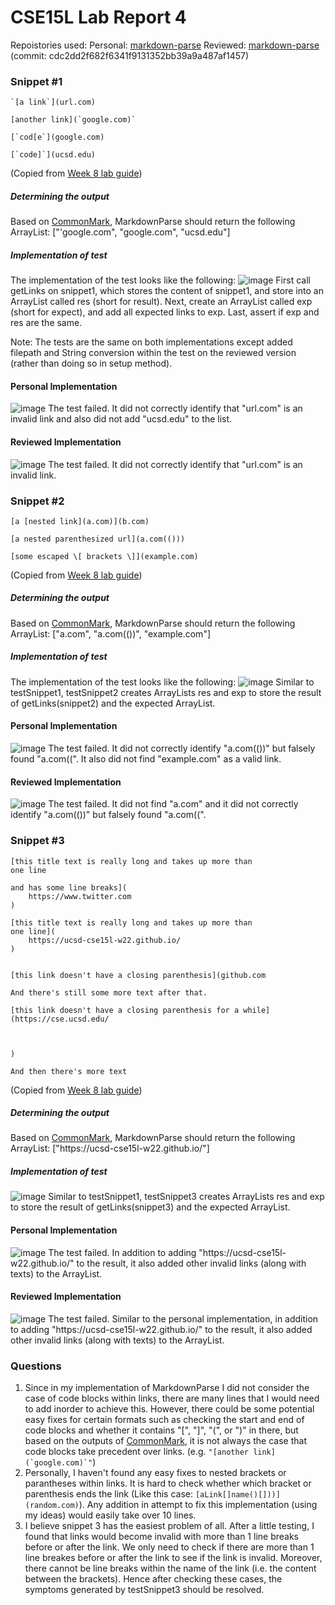 # CSE15L Lab Report 4

Repoistories used:
Personal: [markdown-parse](https://github.com/xis004/markdown-parse)
Reviewed: [markdown-parse](https://github.com/littlefishy1/markdown-parse) 
(commit: cdc2dd2f682f6341f9131352bb39a9a487af1457)

### Snippet #1
```
`[a link`](url.com)

[another link](`google.com)`

[`cod[e`](google.com)

[`code]`](ucsd.edu)
```
(Copied from [Week 8 lab guide](https://ucsd-cse15l-w22.github.io/week/week8/))

##### Determining the output
Based on [CommonMark](https://spec.commonmark.org/dingus/), MarkdownParse should return the following ArrayList:
["'google.com", "google.com", "ucsd.edu"]

##### Implementation of test
The implementation of the test looks like the following:
![image](pics/PTest1.png)
First call getLinks on snippet1, which stores the content of snippet1, and store into an ArrayList called res (short for result).
Next, create an ArrayList called exp (short for expect), and add all expected links to exp.
Last, assert if exp and res are the same.

Note: The tests are the same on both implementations except added filepath and String conversion within the test on the reviewed version (rather than doing so in setup method).

#### Personal Implementation
![image](pics/errorPersonal1.png)
The test failed. It did not correctly identify that "url.[]()com" is an invalid link and also did not add "ucsd.[]()edu" to the list.

#### Reviewed Implementation
![image](pics/errorReview1.png)
The test failed. It did not correctly identify that "url.[]()com" is an invalid link.

### Snippet #2
```
[a [nested link](a.com)](b.com)

[a nested parenthesized url](a.com(()))

[some escaped \[ brackets \]](example.com)
```
(Copied from [Week 8 lab guide](https://ucsd-cse15l-w22.github.io/week/week8/))

##### Determining the output
Based on [CommonMark](https://spec.commonmark.org/dingus/), MarkdownParse should return the following ArrayList:
["a.[]()com", "a.[]()com(())", "example.[]()com"]

##### Implementation of test
The implementation of the test looks like the following:
![image](pics/PTest2.png)
Similar to testSnippet1, testSnippet2 creates ArrayLists res and exp to store the result of getLinks(snippet2) and the expected ArrayList.

#### Personal Implementation
![image](pics/errorPersonal2.png)
The test failed. It did not correctly identify "a.[]()com(())" but falsely found "a.[]()com((". It also did not find "example.[]()com" as a valid link.

#### Reviewed Implementation
![image](pics/errorReview2.png)
The test failed. It did not find "a.[]()com" and it did not correctly identify "a.[]()com(())" but falsely found "a.[]()com((".

### Snippet #3
```
[this title text is really long and takes up more than 
one line

and has some line breaks](
    https://www.twitter.com
)

[this title text is really long and takes up more than 
one line](
    https://ucsd-cse15l-w22.github.io/
)


[this link doesn't have a closing parenthesis](github.com

And there's still some more text after that.

[this link doesn't have a closing parenthesis for a while](https://cse.ucsd.edu/



)

And then there's more text
```
(Copied from [Week 8 lab guide](https://ucsd-cse15l-w22.github.io/week/week8/))

##### Determining the output
Based on [CommonMark](https://spec.commonmark.org/dingus/), MarkdownParse should return the following ArrayList:
["https:/[]()/ucsd-cse15l-w22.github.io/"]

##### Implementation of test
![image](pics/Ptest3.png)
Similar to testSnippet1, testSnippet3 creates ArrayLists res and exp to store the result of getLinks(snippet3) and the expected ArrayList.

#### Personal Implementation
![image](pics/errorPersonal3.png)
The test failed. In addition to adding "https:/[]()/ucsd-cse15l-w22.github.io/" to the result, it also added other invalid links (along with texts) to the ArrayList.

#### Reviewed Implementation
![image](pics/errorReview3.png)
The test failed. Similar to the personal implementation, in addition to adding "https:/[]()/ucsd-cse15l-w22.github.io/" to the result, it also added other invalid links (along with texts) to the ArrayList.

### Questions
1. Since in my implementation of MarkdownParse I did not consider the case of code blocks within links, there are many lines that I would need to add inorder to achieve this. However, there could be some potential easy fixes for certain formats such as checking the start and end of code blocks and whether it contains "[", "]", "(", or ")" in there, but based on the outputs of [CommonMark](https://spec.commonmark.org/dingus/), it is not always the case that code blocks take precedent over links. (e.g. ``"[another link](`google.com)`"``)
2. Personally, I haven't found any easy fixes to nested brackets or parantheses within links. It is hard to check whether which bracket or parenthesis ends the link (Like this case: `[aLink[]name()[]))](random.com)`). Any addition in attempt to fix this implementation (using my ideas) would easily take over 10 lines.
3. I believe snippet 3 has the easiest problem of all. After a little testing, I found that links would become invalid with more than 1 line breaks before or after the link. We only need to check if there are more than 1 line breakes before or after the link to see if the link is invalid. Moreover, there cannot be line breaks within the name of the link (i.e. the content between the brackets). Hence after checking these cases, the symptoms generated by testSnippet3 should be resolved.